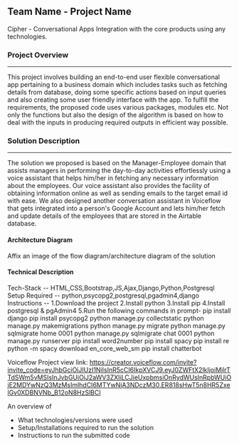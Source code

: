 ## Team Name - Project Name

Cipher - Conversational Apps Integration with the core products using any technologies.

### Project Overview
----------------------------------

This project involves building an end-to-end user flexible conversational app pertaining to a business domain which includes tasks such as fetching details from database, doing some specific actions based on input queries and also creating some user friendly interface with the app. To fulfill the requirements, the proposed code uses various packages, modules etc. Not only the functions but also the design of the algorithm is based on how to deal with the inputs in producing required outputs in efficient way possible.


### Solution Description
----------------------------------

The solution we proposed is based on the Manager-Employee domain that assists managers in performing the day-to-day activities effortlessly using a voice assistant that helps him/her in fetching any necessary information about the employees. Our voice assistant also provides the facility of obtaining information online as well as sending emails to the target email id with ease. We also designed another conversation assistant in Voiceflow that gets integrated into a person's Google Account and lets him/her fetch and update details of the employees that are stored in the Airtable database.

#### Architecture Diagram

Affix an image of the flow diagram/architecture diagram of the solution


#### Technical Description

Tech-Stack -- HTML,CSS,Bootstrap,JS,Ajax,Django,Python,Postgresql
Setup Required -- python,psycopg2,postgresql,pgadmin4,django
Instructions --
1.Download the project
2.Install python
3.Install pip
4.Install postgresql & pgAdmin4
5.Run the following commands in prompt-
    pip install django
    pip install psycopg2
    python manage.py collectstatic
    python manage.py makemigrations
    python manage.py migrate 
    python manage.py sqlmigrate home 0001
    python manage.py sqlmigrate chat 0001
    python manage.py runserver
    pip install word2number
    pip install spacy
    pip install re
    python -m spacy download en_core_web_sm
    pip install chatterbot

Voiceflow Project view link: https://creator.voiceflow.com/invite?invite_code=eyJhbGciOiJIUzI1NiIsInR5cCI6IkpXVCJ9.eyJ0ZWFtX2lkIjoiMjlrTTdSWm5vMSIsInJvbGUiOiJ2aWV3ZXIiLCJieUxpbmsiOnRydWUsInRpbWUiOjE2MDYwNzQ3MzMsImlhdCI6MTYwNjA3NDczM30.ER818sHwT5n8HR5ZxelGv0XDBNVNb_B12oN8HzSlBCI

An overview of 
* What technologies/versions were used
* Setup/Installations required to run the solution
* Instructions to run the submitted code

